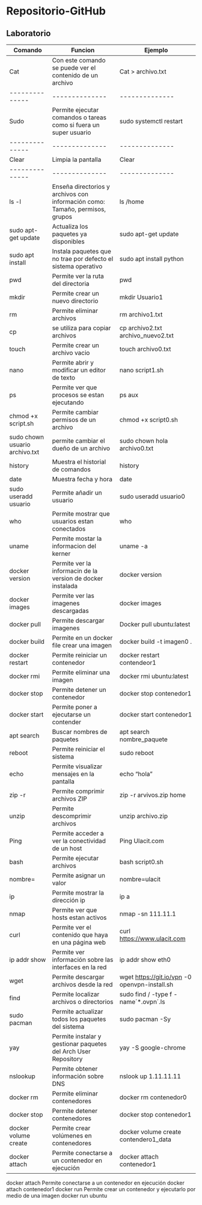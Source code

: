 # Repositorio-GitHub
## Laboratorio
| Comando | Funcion | Ejemplo |
|--------------|--------------|--------------|
| Cat      | Con este comando se puede ver el contenido de un archivo    | Cat > archivo.txt     |
|--------------|--------------|--------------|
| Sudo      | Permite ejecutar comandos o tareas como si fuera un super usuario   | sudo systemctl restart    |
|--------------|--------------|--------------|
| Clear      | Limpia la pantalla  | Clear   |
|--------------|--------------|--------------|
| ls -l    | Enseña directorios y archivos con información como: Tamaño, permisos, grupos  | ls /home   |
| sudo apt-get update      | Actualiza los paquetes ya disponibles  | sudo apt-get update   |
| sudo apt install     | Instala paquetes que no trae por defecto el sistema operativo | sudo apt install python   |
| pwd     | Permite ver la ruta del directoria | pwd   |
| mkdir     | Permite crear un nuevo directorio | mkdir Usuario1   |
|rm     | Permite eliminar archivos | rm archivo1.txt  |
|cp     | se utiliza para copiar archivos | cp archivo2.txt archivo_nuevo2.txt  |
|touch    | Permite crear un archivo vacio | touch archivo0.txt  |
|nano    |Permite abrir y modificar un editor de texto | nano script1.sh  |
|ps    |Permite ver que procesos se estan ejecutando | ps aux  |
|chmod +x script.sh    |Permite cambiar permisos de un archivo | chmod +x script0.sh |
|sudo chown usuario archivo.txt    |permite cambiar el dueño de un archivo | sudo chown hola archivo0.txt |
|history    |Muestra el historial de comandos | history  |
|date  |Muestra fecha y hora | date  |
|sudo useradd usuario  |Permite añadir un usuario | sudo useradd usuario0  |
|who |Permite mostrar que usuarios estan conectados | who  |
|uname  |Permite mostar la informacion del kerner | uname -a  |
|docker version |Permite ver la informacin de la version de docker instalada | docker version |
|docker images  |Permite ver las imagenes descargadas | docker images  |
|docker pull  |Permite descargar imagenes | Docker pull ubuntu:latest  |
|docker build  |Permite en un docker file crear una imagen | docker build -t imagen0 .  |
|docker restart  |Permite reiniciar un contenedor | docker restart contendeor1  |
|docker rmi  |Permite eliminar una imagen | docker rmi ubuntu:latest |
|docker stop  |Permite detener un contenedor | docker stop contenedor1 |
|docker start   |Permite poner a ejecutarse un contender| docker start contenedor1 |
|apt search   |Buscar nombres de paquetes| apt search nombre_paquete |
|reboot  |Permite reiniciar el sistema| sudo reboot|
|echo  |Permite visualizar mensajes en la pantalla | echo “hola”|
|zip -r |Permite comprimir archivos ZIP | zip -r arvivos.zip home|
|unzip |Permite descomprimir archivos | unzip archivo.zip|
|Ping |Permite acceder a ver la conectividad de un host | Ping Ulacit.com|
|bash |Permite ejecutar archivos | bash script0.sh|
|nombre= |Permite asignar un valor | nombre=ulacit|
|ip  |Permite mostrar la dirección ip | ip a|
|nmap  |Permite ver que hosts estan activos | nmap -sn 111.11.1|
|curl  |Permite ver el contenido que haya en una página web |curl https://www.ulacit.com|
|ip addr show  |Permite ver información sobre las interfaces en la red |ip addr show eth0|
|wget  |Permite descargar archivos desde la red |wget https://git.io/vpn -0 openvpn-install.sh|
|find  |Permite localizar archivos o directorios |sudo find / -type f -name´*.ovpn´.ls|
|sudo pacman  |Permite actualizar todos los paquetes del sistema |sudo pacman -Sy|
|yay  |Permite instalar y gestionar paquetes del Arch User Repository |yay -S google-chrome|
|nslookup |Permite obtener información sobre DNS |nslook up 1.11.11.11|
|docker rm |Permite eliminar contenedores |docker rm contenedor0|
|docker stop |Permite detener contenedores |docker stop contenedor1|
|docker volume create |Permite crear volúmenes en contenedores |docker volume create contendero1_data|
|docker attach |Permite conectarse a un contenedor en ejecución |docker attach contenedor1|



docker attach
Permite conectarse a un contenedor en ejecución
docker attach contenedor1
docker run
Permite crear un contenedor y ejecutarlo por medio de una imagen
docker run ubuntu






